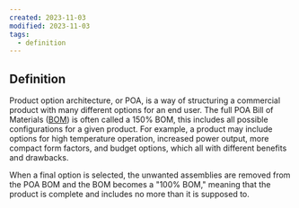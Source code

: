 ```yaml
---
created: 2023-11-03
modified: 2023-11-03
tags:
  - definition
---
```

## Definition
Product option architecture, or POA, is a way of structuring a commercial product with many different options for an end user. The full POA Bill of Materials ([BOM](../../../2AREAS/MECHANICAL%20ENGINEERING/BOM.md)) is often called a 150% BOM, this includes all possible configurations for a given product. For example, a product may include options for high temperature operation, increased power output, more compact form factors, and budget options, which all with different benefits and drawbacks. 

When a final option is selected, the unwanted assemblies are removed from the POA BOM and the BOM becomes a "100% BOM," meaning that the product is complete and includes no more than it is supposed to. 